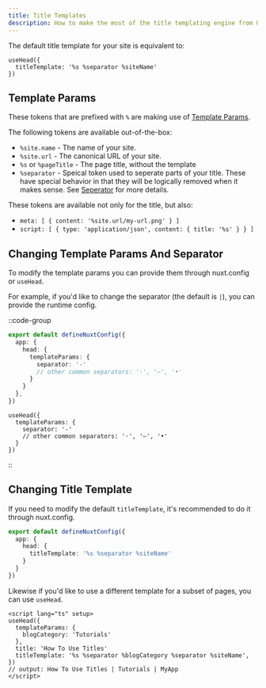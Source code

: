 ```yaml
---
title: Title Templates
description: How to make the most of the title templating engine from Unhead.
---
```


The default title template for your site is equivalent to:

```
useHead({
  titleTemplate: '%s %separator %siteName'
})
```

## Template Params

These tokens that are prefixed with `%` are making use of [Template Params](https://unhead.unjs.io/usage/guides/template-params).

The following tokens are available out-of-the-box:
- `%site.name` - The name of your site.
- `%site.url` - The canonical URL of your site.
- `%s` or `%pageTitle` - The page title, without the template
- `%separator` - Speical token used to seperate parts of your title. These have special behavior in that
they will be logically removed when it makes sense. See [Seperator](https://unhead.unjs.io/usage/guides/template-params) for more details.

These tokens are available not only for the title, but also:
- `meta: [ { content: '%site.url/my-url.png' } ]`
- `script: [ { type: 'application/json', content: { title: '%s' } } ]`

## Changing Template Params And Separator

To modify the template params you can provide them through nuxt.config or `useHead`.

For example, if you'd like to change the separator (the default is `|`), you can provide the runtime config.

::code-group

```ts [nuxt.config*]
export default defineNuxtConfig({
  app: {
    head: {
      templateParams: {
        separator: '-'
        // other common separators: '·', '—', '•'
      }
    }
  },
})
```

```vue [app.vue]
useHead({
  templateParams: {
    separator: '-'
    // other common separators: '·', '—', '•'
  }
})
```

::

## Changing Title Template

If you need to modify the default `titleTemplate`, it's recommended to do it through nuxt.config.

```ts [nuxt.config]
export default defineNuxtConfig({
  app: {
    head: {
      titleTemplate: '%s %separator %siteName'
    }
  }
})
```

Likewise if you'd like to use a different template for a subset of pages, you can use `useHead`.

```vue [pages/blog/tutorials/how-to-use-titles.vue]
<script lang="ts" setup>
useHead({
  templateParams: {
    blogCategory: 'Tutorials'
  },
  title: 'How To Use Titles'
  titleTemplate: '%s %separator %blogCategory %separator %siteName',
})
// output: How To Use Titles | Tutorials | MyApp
</script>
```

